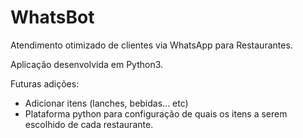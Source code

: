 # WhatsBot
Atendimento otimizado de clientes via WhatsApp para Restaurantes.

Aplicação desenvolvida em Python3.

Futuras adições:
  - Adicionar itens (lanches, bebidas... etc)
  - Plataforma python para configuração de quais os itens a serem escolhido de cada restaurante.
